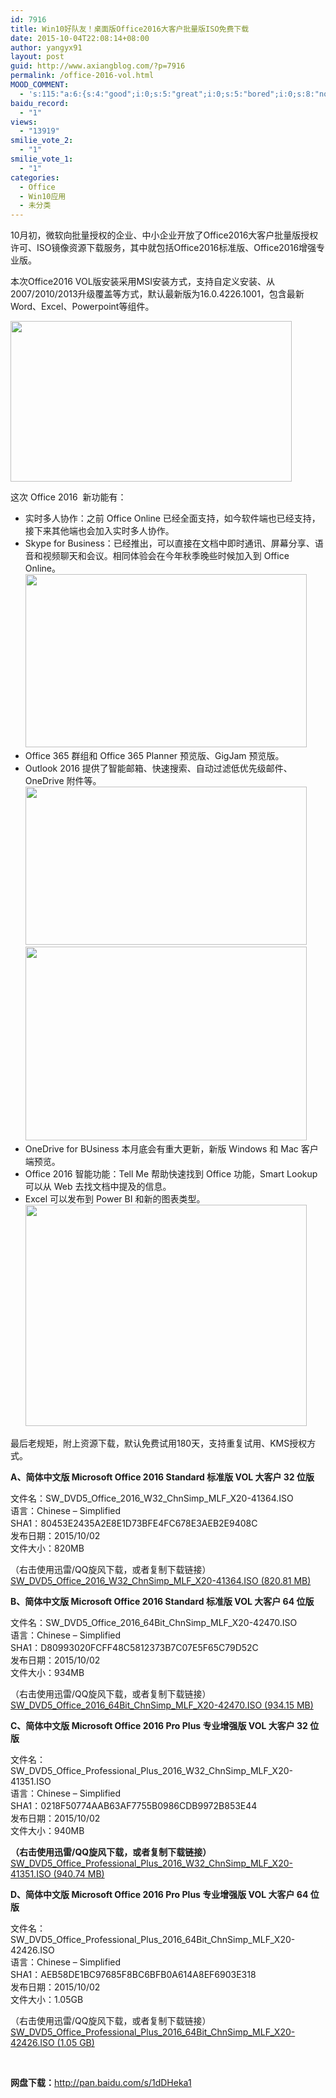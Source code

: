 ```yaml
---
id: 7916
title: Win10好队友！桌面版Office2016大客户批量版ISO免费下载
date: 2015-10-04T22:08:14+08:00
author: yangyx91
layout: post
guid: http://www.axiangblog.com/?p=7916
permalink: /office-2016-vol.html
MOOD_COMMENT:
  - 's:115:"a:6:{s:4:"good";i:0;s:5:"great";i:0;s:5:"bored";i:0;s:8:"nonsense";i:0;s:13:"notunderstand";i:0;s:7:"passing";i:0;}";'
baidu_record:
  - "1"
views:
  - "13919"
smilie_vote_2:
  - "1"
smilie_vote_1:
  - "1"
categories:
  - Office
  - Win10应用
  - 未分类
---
```

10月初，微软向批量授权的企业、中小企业开放了Office2016大客户批量版授权许可、ISO镜像资源下载服务，其中就包括Office2016标准版、Office2016增强专业版。

本次Office2016 VOL版安装采用MSI安装方式，支持自定义安装、从2007/2010/2013升级覆盖等方式，默认最新版为16.0.4226.1001，包含最新Word、Excel、Powerpoint等组件。

<img loading="lazy" class="alignnone" src="http://www.axiangblog.com/wp-content/uploads/2015/10/2015100413540170.jpg" alt="" width="450" height="257" /> 

这次 Office 2016  新功能有：

  * 实时多人协作：之前 Office Online 已经全面支持，如今软件端也已经支持，接下来其他端也会加入实时多人协作。
  * Skype for Business：已经推出，可以直接在文档中即时通讯、屏幕分享、语音和视频聊天和会议。相同体验会在今年秋季晚些时候加入到 Office Online。<img loading="lazy" class="alignnone" src="http://www.axiangblog.com/wp-content/uploads/2015/10/2015100413540257.jpg" alt="" width="450" height="277" />
  * Office 365 群组和 Office 365 Planner 预览版、GigJam 预览版。
  * Outlook 2016 提供了智能邮箱、快速搜索、自动过滤低优先级邮件、OneDrive 附件等。<img loading="lazy" class="alignnone" src="http://www.axiangblog.com/wp-content/uploads/2015/10/2015100413540368.jpg" alt="" width="450" height="253" /><img loading="lazy" class="alignnone" src="http://www.axiangblog.com/wp-content/uploads/2015/10/2015100413540473.jpg" alt="" width="450" height="310" />
  * OneDrive for BUsiness 本月底会有重大更新，新版 Windows 和 Mac 客户端预览。
  * Office 2016 智能功能：Tell Me 帮助快速找到 Office 功能，Smart Lookup 可以从 Web 去找文档中提及的信息。
  * Excel 可以发布到 Power BI 和新的图表类型。<img loading="lazy" class="alignnone" src="http://www.axiangblog.com/wp-content/uploads/2015/10/2015100413540989.jpg" alt="" width="450" height="354" />

最后老规矩，附上资源下载，默认免费试用180天，支持重复试用、KMS授权方式。

**A、简体中文版 Microsoft Office 2016 Standard 标准版 VOL 大客户 32 位版**

文件名：SW\_DVD5\_Office\_2016\_W32\_ChnSimp\_MLF_X20-41364.ISO  
语言：Chinese – Simplified  
SHA1：80453E2435A2E8E1D73BFE4FC678E3AEB2E9408C  
发布日期：2015/10/02  
文件大小：820MB

（右击使用迅雷/QQ旋风下载，或者复制下载链接）  
<a id="ed2k_MYi" href="ed2k://%7Cfile%7CSW_DVD5_Office_2016_W32_ChnSimp_MLF_X20-41364.ISO%7C860682240%7C197C69818186E48ABE4A7E325FC45B37%7C/" target="_blank" rel="nofollow" >SW_DVD5_Office_2016_W32_ChnSimp_MLF_X20-41364.ISO (820.81 MB)</a>

**B、简体中文版 Microsoft Office 2016 Standard 标准版 VOL 大客户 64 位版**

文件名：SW\_DVD5\_Office\_2016\_64Bit\_ChnSimp\_MLF_X20-42470.ISO  
语言：Chinese – Simplified  
SHA1：D80993020FCFF48C5812373B7C07E5F65C79D52C  
发布日期：2015/10/02  
文件大小：934MB

（右击使用迅雷/QQ旋风下载，或者复制下载链接）  
<a id="ed2k_m0W" href="ed2k://%7Cfile%7CSW_DVD5_Office_2016_64Bit_ChnSimp_MLF_X20-42470.ISO%7C979525632%7CC8DEB2822F355D4D64ED6E72C1EF6F5F%7C/" target="_blank" rel="nofollow" >SW_DVD5_Office_2016_64Bit_ChnSimp_MLF_X20-42470.ISO (934.15 MB)</a>

**C、简体中文版 Microsoft Office 2016 Pro Plus 专业增强版 VOL 大客户 32 位版**

文件名：SW\_DVD5\_Office\_Professional\_Plus\_2016\_W32\_ChnSimp\_MLF_X20-41351.ISO  
语言：Chinese – Simplified  
SHA1：0218F50774AAB63AF7755B0986CDB9972B853E44  
发布日期：2015/10/02  
文件大小：940MB

**（右击使用迅雷/QQ旋风下载，或者复制下载链接）**  
<a id="ed2k_ZT3" href="ed2k://%7Cfile%7CSW_DVD5_Office_Professional_Plus_2016_W32_ChnSimp_MLF_X20-41351.ISO%7C986441728%7C2DE74581C10096137481873B3AD57D43%7C/" target="_blank" rel="nofollow" >SW_DVD5_Office_Professional_Plus_2016_W32_ChnSimp_MLF_X20-41351.ISO (940.74 MB)</a>

**D、简体中文版 Microsoft Office 2016 Pro Plus 专业增强版 VOL 大客户 64 位版**

文件名：SW\_DVD5\_Office\_Professional\_Plus\_2016\_64Bit\_ChnSimp\_MLF_X20-42426.ISO  
语言：Chinese – Simplified  
SHA1：AEB58DE1BC97685F8BC6BFB0A614A8EF6903E318  
发布日期：2015/10/02  
文件大小：1.05GB

（右击使用迅雷/QQ旋风下载，或者复制下载链接）  
<a id="ed2k_Y3v" href="ed2k://%7Cfile%7CSW_DVD5_Office_Professional_Plus_2016_64Bit_ChnSimp_MLF_X20-42426.ISO%7C1123452928%7C31087A00FF67D4F5B4CBF4AA07C3433B%7C/" target="_blank" rel="nofollow" >SW_DVD5_Office_Professional_Plus_2016_64Bit_ChnSimp_MLF_X20-42426.ISO (1.05 GB)</a>

&nbsp;

**网盘下载：**<a href="http://pan.baidu.com/s/1dDHeka1" target="_blank" rel="nofollow" >http://pan.baidu.com/s/1dDHeka1</a>